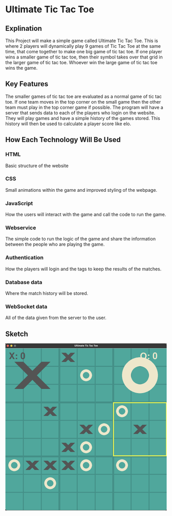 # Ultimate Tic Tac Toe

## Explination
This Project will make a simple game called Ultimate Tic Tac Toe.
This is where 2 players will dynamically play 9 games of Tic Tac Toe at the same time, that come together to make one big game of tic tac toe. If one player wins a smaller game of tic tac toe, then their symbol takes over that grid in the larger game of tic tac toe. Whoever win the large game of tic tac toe wins the game. 


## Key Features
The smaller games of tic tac toe are evaluated as a normal game of tic tac toe. If one team moves in the top corner on the small game then the other team must play in the top corner game if possible. The program will have a server that sends data to each of the players who login on the website. They will play games and have a simple history of the games stored. This history will then be used to calculate a player score like elo.

## How Each Technology Will Be Used
### HTML
Basic structure of the website
### CSS
Small animations within the game and improved styling of the webpage. 
### JavaScript
How the users will interact with the game and call the code to run the game. 
### Webservice
The simple code to run the logic of the game and share the information between the people who are playing the game. 
### Authentication
How the players will login and the tags to keep the results of the matches. 
### Database data
Where the match history will be stored.
### WebSocket data
All of the data given from the server to the user.

## Sketch
 ![cover](https://github.com/Talonwayne/startup/blob/main/Sketch.png)
